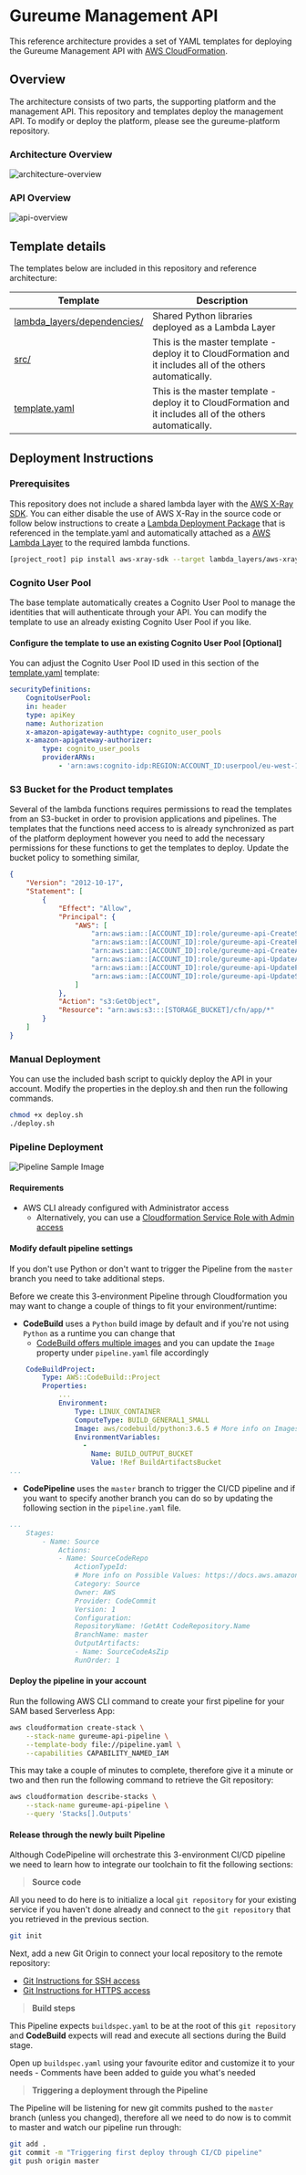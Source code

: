 # Gureume Management API

This reference architecture provides a set of YAML templates for deploying the Gureume Management API with [AWS CloudFormation](https://aws.amazon.com/cloudformation/).

## Overview

The architecture consists of two parts, the supporting platform and the management API.
This repository and templates deploy the management API. To modify or deploy the platform, please see the gureume-platform repository.

### Architecture Overview

![architecture-overview](img/architecture-overview.png)

### API Overview

![api-overview](img/api-overview.png)

## Template details

The templates below are included in this repository and reference architecture:

| Template | Description |
| --- | --- |
| [lambda_layers/dependencies/](lambda_layers/dependencies/) | Shared Python libraries deployed as a Lambda Layer |
| [src/](src/) | This is the master template - deploy it to CloudFormation and it includes all of the others automatically. |
| [template.yaml](template.yaml) | This is the master template - deploy it to CloudFormation and it includes all of the others automatically. |

## Deployment Instructions

### Prerequisites

This repository does not include a shared lambda layer with the [AWS X-Ray SDK](https://github.com/aws/aws-xray-sdk-python). You can either disable the use of AWS X-Ray in the source code or follow below instructions to create a [Lambda Deployment Package](https://docs.aws.amazon.com/lambda/latest/dg/lambda-python-how-to-create-deployment-package.html) that is referenced in the template.yaml and automatically attached as a [AWS Lambda Layer](https://docs.aws.amazon.com/lambda/latest/dg/configuration-layers.html) to the required lambda functions.

```bash
[project_root] pip install aws-xray-sdk --target lambda_layers/aws-xray-sdk/python
```

### Cognito User Pool

The base template automatically creates a Cognito User Pool to manage the identities that will authenticate through your API.
You can modify the template to use an already existing Cognito User Pool if you like.

#### Configure the template to use an existing Cognito User Pool [Optional]

You can adjust the Cognito User Pool ID used in this section of the [template.yaml](template.yaml) template:

```yaml
securityDefinitions:
    CognitoUserPool:
    in: header
    type: apiKey
    name: Authorization
    x-amazon-apigateway-authtype: cognito_user_pools
    x-amazon-apigateway-authorizer:
        type: cognito_user_pools
        providerARNs:
            - 'arn:aws:cognito-idp:REGION:ACCOUNT_ID:userpool/eu-west-1_MkMfew8eN'
```

### S3 Bucket for the Product templates

Several of the lambda functions requires permissions to read the templates from an S3-bucket in order to provision applications and pipelines. The templates that the functions need access to is already synchronized as part of the platform deployment however you need to add the necessary permissions for these functions to get the templates to deploy.
Update the bucket policy to something similar,

```json
{
    "Version": "2012-10-17",
    "Statement": [
        {
            "Effect": "Allow",
            "Principal": {
                "AWS": [
                    "arn:aws:iam::[ACCOUNT_ID]:role/gureume-api-CreateServiceRole-1MIEWAEXAMPLE",
                    "arn:aws:iam::[ACCOUNT_ID]:role/gureume-api-CreatePipelineRole-19IKJ4QEXAMPLE",
                    "arn:aws:iam::[ACCOUNT_ID]:role/gureume-api-CreateAppRole-WH782EXAMPLE",
                    "arn:aws:iam::[ACCOUNT_ID]:role/gureume-api-UpdateAppRole-M6P8CEXAMPLE",
                    "arn:aws:iam::[ACCOUNT_ID]:role/gureume-api-UpdatePipelineRole-1Q61BEXAMPLE",
                    "arn:aws:iam::[ACCOUNT_ID]:role/gureume-api-UpdateServiceRole-PQFE2EXAMPLE"
                ]
            },
            "Action": "s3:GetObject",
            "Resource": "arn:aws:s3:::[STORAGE_BUCKET]/cfn/app/*"
        }
    ]
}
```

### Manual Deployment

You can use the included bash script to quickly deploy the API in your account. Modify the properties in the deploy.sh and then run the following commands.

```bash
chmod +x deploy.sh
./deploy.sh
```

### Pipeline Deployment

![Pipeline Sample Image](img/pipeline-sample.png)

#### Requirements

- AWS CLI already configured with Administrator access
  - Alternatively, you can use a [Cloudformation Service Role with Admin access](https://docs.aws.amazon.com/AWSCloudFormation/latest/UserGuide/using-iam-servicerole.html)

#### Modify default pipeline settings

If you don't use Python or don't want to trigger the Pipeline from the `master` branch you need to take additional steps.

Before we create this 3-environment Pipeline through Cloudformation you may want to change a couple of things to fit your environment/runtime:

- **CodeBuild** uses a `Python` build image by default and if you're not using `Python` as a runtime you can change that
  - [CodeBuild offers multiple images](https://docs.aws.amazon.com/codebuild/latest/userguide/build-env-ref-available.html) and you can  update the `Image` property under `pipeline.yaml` file accordingly

```yaml
    CodeBuildProject:
        Type: AWS::CodeBuild::Project
        Properties:
            ...
            Environment:
                Type: LINUX_CONTAINER
                ComputeType: BUILD_GENERAL1_SMALL
                Image: aws/codebuild/python:3.6.5 # More info on Images: https://docs.aws.amazon.com/codebuild/latest/userguide/build-env-ref-available.html
                EnvironmentVariables:
                  -
                    Name: BUILD_OUTPUT_BUCKET
                    Value: !Ref BuildArtifactsBucket
...
```

- **CodePipeline** uses the `master` branch to trigger the CI/CD pipeline and if you want to specify another branch you can do so by updating the following section in the `pipeline.yaml` file.

```yaml
...
    Stages:
        - Name: Source
            Actions:
            - Name: SourceCodeRepo
                ActionTypeId:
                # More info on Possible Values: https://docs.aws.amazon.com/codepipeline/latest/userguide/reference-pipeline-structure.html#action-requirements
                Category: Source
                Owner: AWS
                Provider: CodeCommit
                Version: 1
                Configuration:
                RepositoryName: !GetAtt CodeRepository.Name
                BranchName: master
                OutputArtifacts:
                - Name: SourceCodeAsZip
                RunOrder: 1
```

#### Deploy the pipeline in your account

Run the following AWS CLI command to create your first pipeline for your SAM based Serverless App:

```bash
aws cloudformation create-stack \
    --stack-name gureume-api-pipeline \
    --template-body file://pipeline.yaml \
    --capabilities CAPABILITY_NAMED_IAM
```

This may take a couple of minutes to complete, therefore give it a minute or two and then run the following command to retrieve the Git repository:

```bash
aws cloudformation describe-stacks \
    --stack-name gureume-api-pipeline \
    --query 'Stacks[].Outputs'
```

#### Release through the newly built Pipeline

Although CodePipeline will orchestrate this 3-environment CI/CD pipeline we need to learn how to integrate our toolchain to fit the following sections:

> **Source code**

All you need to do here is to initialize a local `git repository` for your existing service if you haven't done already and connect to the `git repository` that you retrieved in the previous section.

```bash
git init
```

Next, add a new Git Origin to connect your local repository to the remote repository:

- [Git Instructions for SSH access](https://docs.aws.amazon.com/codecommit/latest/userguide/setting-up-ssh-unixes.html)
- [Git Instructions for HTTPS access](https://docs.aws.amazon.com/codecommit/latest/userguide/setting-up-https-unixes.html)

> **Build steps**

This Pipeline expects `buildspec.yaml` to be at the root of this `git repository` and **CodeBuild** expects will read and execute all sections during the Build stage.

Open up `buildspec.yaml` using your favourite editor and customize it to your needs - Comments have been added to guide you what's needed

> **Triggering a deployment through the Pipeline**

The Pipeline will be listening for new git commits pushed to the `master` branch (unless you changed), therefore all we need to do now is to commit to master and watch our pipeline run through:

```bash
git add .
git commit -m "Triggering first deploy through CI/CD pipeline"
git push origin master
```